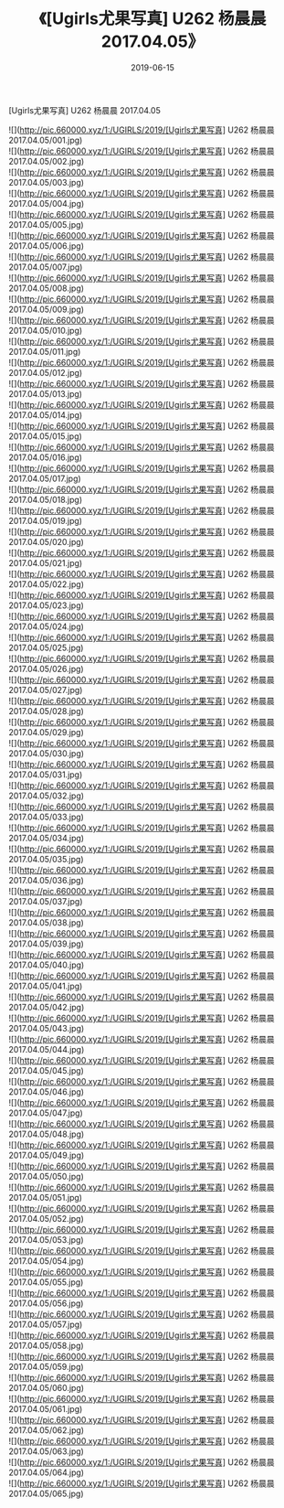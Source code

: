 ﻿---
layout: post
title:  《[Ugirls尤果写真] U262 杨晨晨 2017.04.05》
date:   2019-06-15
img: http://pic.660000.xyz/1:/UGIRLS/2019/[Ugirls尤果写真] U262 杨晨晨 2017.04.05/000.jpg
categories: [美女, 清纯, 唯美]
---

[Ugirls尤果写真] U262 杨晨晨 2017.04.05

 ![](http://pic.660000.xyz/1:/UGIRLS/2019/[Ugirls尤果写真] U262 杨晨晨 2017.04.05/001.jpg) <br>![](http://pic.660000.xyz/1:/UGIRLS/2019/[Ugirls尤果写真] U262 杨晨晨 2017.04.05/002.jpg) <br>![](http://pic.660000.xyz/1:/UGIRLS/2019/[Ugirls尤果写真] U262 杨晨晨 2017.04.05/003.jpg) <br>![](http://pic.660000.xyz/1:/UGIRLS/2019/[Ugirls尤果写真] U262 杨晨晨 2017.04.05/004.jpg) <br>![](http://pic.660000.xyz/1:/UGIRLS/2019/[Ugirls尤果写真] U262 杨晨晨 2017.04.05/005.jpg) <br>![](http://pic.660000.xyz/1:/UGIRLS/2019/[Ugirls尤果写真] U262 杨晨晨 2017.04.05/006.jpg) <br>![](http://pic.660000.xyz/1:/UGIRLS/2019/[Ugirls尤果写真] U262 杨晨晨 2017.04.05/007.jpg) <br>![](http://pic.660000.xyz/1:/UGIRLS/2019/[Ugirls尤果写真] U262 杨晨晨 2017.04.05/008.jpg) <br>![](http://pic.660000.xyz/1:/UGIRLS/2019/[Ugirls尤果写真] U262 杨晨晨 2017.04.05/009.jpg) <br>![](http://pic.660000.xyz/1:/UGIRLS/2019/[Ugirls尤果写真] U262 杨晨晨 2017.04.05/010.jpg) <br>![](http://pic.660000.xyz/1:/UGIRLS/2019/[Ugirls尤果写真] U262 杨晨晨 2017.04.05/011.jpg) <br>![](http://pic.660000.xyz/1:/UGIRLS/2019/[Ugirls尤果写真] U262 杨晨晨 2017.04.05/012.jpg) <br>![](http://pic.660000.xyz/1:/UGIRLS/2019/[Ugirls尤果写真] U262 杨晨晨 2017.04.05/013.jpg) <br>![](http://pic.660000.xyz/1:/UGIRLS/2019/[Ugirls尤果写真] U262 杨晨晨 2017.04.05/014.jpg) <br>![](http://pic.660000.xyz/1:/UGIRLS/2019/[Ugirls尤果写真] U262 杨晨晨 2017.04.05/015.jpg) <br>![](http://pic.660000.xyz/1:/UGIRLS/2019/[Ugirls尤果写真] U262 杨晨晨 2017.04.05/016.jpg) <br>![](http://pic.660000.xyz/1:/UGIRLS/2019/[Ugirls尤果写真] U262 杨晨晨 2017.04.05/017.jpg) <br>![](http://pic.660000.xyz/1:/UGIRLS/2019/[Ugirls尤果写真] U262 杨晨晨 2017.04.05/018.jpg) <br>![](http://pic.660000.xyz/1:/UGIRLS/2019/[Ugirls尤果写真] U262 杨晨晨 2017.04.05/019.jpg) <br>![](http://pic.660000.xyz/1:/UGIRLS/2019/[Ugirls尤果写真] U262 杨晨晨 2017.04.05/020.jpg) <br>![](http://pic.660000.xyz/1:/UGIRLS/2019/[Ugirls尤果写真] U262 杨晨晨 2017.04.05/021.jpg) <br>![](http://pic.660000.xyz/1:/UGIRLS/2019/[Ugirls尤果写真] U262 杨晨晨 2017.04.05/022.jpg) <br>![](http://pic.660000.xyz/1:/UGIRLS/2019/[Ugirls尤果写真] U262 杨晨晨 2017.04.05/023.jpg) <br>![](http://pic.660000.xyz/1:/UGIRLS/2019/[Ugirls尤果写真] U262 杨晨晨 2017.04.05/024.jpg) <br>![](http://pic.660000.xyz/1:/UGIRLS/2019/[Ugirls尤果写真] U262 杨晨晨 2017.04.05/025.jpg) <br>![](http://pic.660000.xyz/1:/UGIRLS/2019/[Ugirls尤果写真] U262 杨晨晨 2017.04.05/026.jpg) <br>![](http://pic.660000.xyz/1:/UGIRLS/2019/[Ugirls尤果写真] U262 杨晨晨 2017.04.05/027.jpg) <br>![](http://pic.660000.xyz/1:/UGIRLS/2019/[Ugirls尤果写真] U262 杨晨晨 2017.04.05/028.jpg) <br>![](http://pic.660000.xyz/1:/UGIRLS/2019/[Ugirls尤果写真] U262 杨晨晨 2017.04.05/029.jpg) <br>![](http://pic.660000.xyz/1:/UGIRLS/2019/[Ugirls尤果写真] U262 杨晨晨 2017.04.05/030.jpg) <br>![](http://pic.660000.xyz/1:/UGIRLS/2019/[Ugirls尤果写真] U262 杨晨晨 2017.04.05/031.jpg) <br>![](http://pic.660000.xyz/1:/UGIRLS/2019/[Ugirls尤果写真] U262 杨晨晨 2017.04.05/032.jpg) <br>![](http://pic.660000.xyz/1:/UGIRLS/2019/[Ugirls尤果写真] U262 杨晨晨 2017.04.05/033.jpg) <br>![](http://pic.660000.xyz/1:/UGIRLS/2019/[Ugirls尤果写真] U262 杨晨晨 2017.04.05/034.jpg) <br>![](http://pic.660000.xyz/1:/UGIRLS/2019/[Ugirls尤果写真] U262 杨晨晨 2017.04.05/035.jpg) <br>![](http://pic.660000.xyz/1:/UGIRLS/2019/[Ugirls尤果写真] U262 杨晨晨 2017.04.05/036.jpg) <br>![](http://pic.660000.xyz/1:/UGIRLS/2019/[Ugirls尤果写真] U262 杨晨晨 2017.04.05/037.jpg) <br>![](http://pic.660000.xyz/1:/UGIRLS/2019/[Ugirls尤果写真] U262 杨晨晨 2017.04.05/038.jpg) <br>![](http://pic.660000.xyz/1:/UGIRLS/2019/[Ugirls尤果写真] U262 杨晨晨 2017.04.05/039.jpg) <br>![](http://pic.660000.xyz/1:/UGIRLS/2019/[Ugirls尤果写真] U262 杨晨晨 2017.04.05/040.jpg) <br>![](http://pic.660000.xyz/1:/UGIRLS/2019/[Ugirls尤果写真] U262 杨晨晨 2017.04.05/041.jpg) <br>![](http://pic.660000.xyz/1:/UGIRLS/2019/[Ugirls尤果写真] U262 杨晨晨 2017.04.05/042.jpg) <br>![](http://pic.660000.xyz/1:/UGIRLS/2019/[Ugirls尤果写真] U262 杨晨晨 2017.04.05/043.jpg) <br>![](http://pic.660000.xyz/1:/UGIRLS/2019/[Ugirls尤果写真] U262 杨晨晨 2017.04.05/044.jpg) <br>![](http://pic.660000.xyz/1:/UGIRLS/2019/[Ugirls尤果写真] U262 杨晨晨 2017.04.05/045.jpg) <br>![](http://pic.660000.xyz/1:/UGIRLS/2019/[Ugirls尤果写真] U262 杨晨晨 2017.04.05/046.jpg) <br>![](http://pic.660000.xyz/1:/UGIRLS/2019/[Ugirls尤果写真] U262 杨晨晨 2017.04.05/047.jpg) <br>![](http://pic.660000.xyz/1:/UGIRLS/2019/[Ugirls尤果写真] U262 杨晨晨 2017.04.05/048.jpg) <br>![](http://pic.660000.xyz/1:/UGIRLS/2019/[Ugirls尤果写真] U262 杨晨晨 2017.04.05/049.jpg) <br>![](http://pic.660000.xyz/1:/UGIRLS/2019/[Ugirls尤果写真] U262 杨晨晨 2017.04.05/050.jpg) <br>![](http://pic.660000.xyz/1:/UGIRLS/2019/[Ugirls尤果写真] U262 杨晨晨 2017.04.05/051.jpg) <br>![](http://pic.660000.xyz/1:/UGIRLS/2019/[Ugirls尤果写真] U262 杨晨晨 2017.04.05/052.jpg) <br>![](http://pic.660000.xyz/1:/UGIRLS/2019/[Ugirls尤果写真] U262 杨晨晨 2017.04.05/053.jpg) <br>![](http://pic.660000.xyz/1:/UGIRLS/2019/[Ugirls尤果写真] U262 杨晨晨 2017.04.05/054.jpg) <br>![](http://pic.660000.xyz/1:/UGIRLS/2019/[Ugirls尤果写真] U262 杨晨晨 2017.04.05/055.jpg) <br>![](http://pic.660000.xyz/1:/UGIRLS/2019/[Ugirls尤果写真] U262 杨晨晨 2017.04.05/056.jpg) <br>![](http://pic.660000.xyz/1:/UGIRLS/2019/[Ugirls尤果写真] U262 杨晨晨 2017.04.05/057.jpg) <br>![](http://pic.660000.xyz/1:/UGIRLS/2019/[Ugirls尤果写真] U262 杨晨晨 2017.04.05/058.jpg) <br>![](http://pic.660000.xyz/1:/UGIRLS/2019/[Ugirls尤果写真] U262 杨晨晨 2017.04.05/059.jpg) <br>![](http://pic.660000.xyz/1:/UGIRLS/2019/[Ugirls尤果写真] U262 杨晨晨 2017.04.05/060.jpg) <br>![](http://pic.660000.xyz/1:/UGIRLS/2019/[Ugirls尤果写真] U262 杨晨晨 2017.04.05/061.jpg) <br>![](http://pic.660000.xyz/1:/UGIRLS/2019/[Ugirls尤果写真] U262 杨晨晨 2017.04.05/062.jpg) <br>![](http://pic.660000.xyz/1:/UGIRLS/2019/[Ugirls尤果写真] U262 杨晨晨 2017.04.05/063.jpg) <br>![](http://pic.660000.xyz/1:/UGIRLS/2019/[Ugirls尤果写真] U262 杨晨晨 2017.04.05/064.jpg) <br>![](http://pic.660000.xyz/1:/UGIRLS/2019/[Ugirls尤果写真] U262 杨晨晨 2017.04.05/065.jpg) <br>